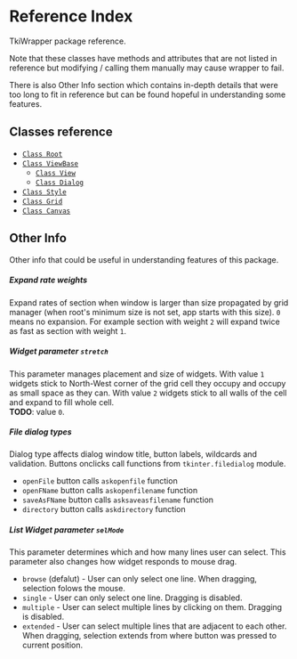 # Reference Index
TkiWrapper package reference.

Note that these classes have methods and attributes that are
not listed in reference but
modifying / calling them manually may cause wrapper to fail.

There is also Other Info section which contains
in-depth details that were too long to fit in reference
but can be found hopeful in understanding some features.


## Classes reference
- [`Class Root`](reference/root.md)
- [`Class ViewBase`](reference/viewBase.md)
    - [`Class View`](reference/view.md)
    - [`Class Dialog`](reference/dialog.md)
- [`Class Style`](reference/style.md)
- [`Class Grid`](reference/grid.md)
- [`Class Canvas`](reference/canvas.md)


## Other Info
Other info that could be useful in understanding features of this package.

##### Expand rate weights
Expand rates of section when window is larger than size propagated
by grid manager (when root's minimum size is not set, app starts with this size).
`0` means no expansion.
For example section with weight `2` will expand twice as fast
as section with weight `1`.

##### Widget parameter `stretch`
This parameter manages placement and size of widgets.
With value `1` widgets stick to North-West corner of the grid cell they occupy
and occupy as small space as they can.
With value `2` widgets stick to all walls of the cell and expand to fill whole cell.  
**TODO**: value `0`.

##### File dialog types
Dialog type affects dialog window title, button labels, wildcards and validation.
Buttons onclicks call functions from `tkinter.filedialog` module.
- `openFile` button calls `askopenfile` function
- `openFName` button calls `askopenfilename` function
- `saveAsFName` button calls `asksaveasfilename` function
- `directory` button calls `askdirectory` function

##### List Widget parameter `selMode`
This parameter determines which and how many lines user can select.
This parameter also changes how widget responds to mouse drag.
- `browse` (defalut) - User can only select one line.
    When dragging, selection folows the mouse.
- `single` - User can only select one line. Dragging is disabled.
- `multiple` - User can select multiple lines by clicking on them.
    Dragging is disabled.
- `extended` - User can select multiple lines that are adjacent to each other.
    When dragging, selection extends from where button was pressed
    to current position.
